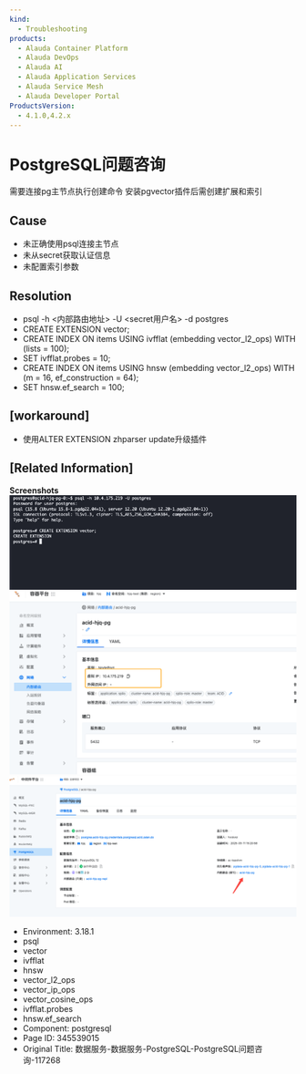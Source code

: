 ```yaml
---
kind:
  - Troubleshooting
products:
  - Alauda Container Platform
  - Alauda DevOps
  - Alauda AI
  - Alauda Application Services
  - Alauda Service Mesh
  - Alauda Developer Portal
ProductsVersion:
  - 4.1.0,4.2.x
---
```

<!-- A type of document that involves encountering a fault, diagnosing it, performing root cause analysis, and providing solutions. -->

# PostgreSQL问题咨询

需要连接pg主节点执行创建命令 安装pgvector插件后需创建扩展和索引

## Cause
- 未正确使用psql连接主节点
- 未从secret获取认证信息
- 未配置索引参数

## Resolution
- psql -h <内部路由地址> -U <secret用户名> -d postgres
- CREATE EXTENSION vector;
- CREATE INDEX ON items USING ivfflat (embedding vector_l2_ops) WITH (lists = 100);
- SET ivfflat.probes = 10;
- CREATE INDEX ON items USING hnsw (embedding vector_l2_ops) WITH (m = 16, ef_construction = 64);
- SET hnsw.ef_search = 100;

## [workaround]
- 使用ALTER EXTENSION zhparser update升级插件

## [Related Information]
**Screenshots**
![](assets/shu-ju-fu-wu-shu-ju-fu-wu-postgresql-postgresqlwen-ti-zi-xun-117268/mceclip3_1757864997086_9ouhc.png)
![](assets/shu-ju-fu-wu-shu-ju-fu-wu-postgresql-postgresqlwen-ti-zi-xun-117268/mceclip4_1757865007627_cf51c.png)
![](assets/shu-ju-fu-wu-shu-ju-fu-wu-postgresql-postgresqlwen-ti-zi-xun-117268/mceclip5_1757865020741_jkds4.png)
- Environment: 3.18.1
- psql
- vector
- ivfflat
- hnsw
- vector_l2_ops
- vector_ip_ops
- vector_cosine_ops
- ivfflat.probes
- hnsw.ef_search
- Component: postgresql
- Page ID: 345539015
- Original Title: 数据服务-数据服务-PostgreSQL-PostgreSQL问题咨询-117268
